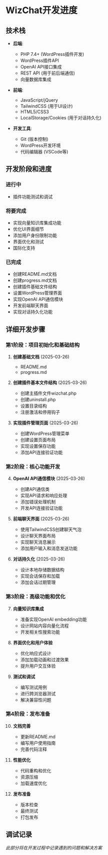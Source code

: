 # WizChat开发进度

## 技术栈

- **后端**:
  - PHP 7.4+ (WordPress插件开发)
  - WordPress插件API
  - OpenAI API接口集成
  - REST API (用于前后端通信)
  - 向量数据库集成

- **前端**:
  - JavaScript/jQuery
  - TailwindCSS (用于UI设计)
  - HTML5/CSS3
  - LocalStorage/Cookies (用于对话持久化)

- **开发工具**:
  - Git (版本控制)
  - WordPress开发环境
  - 代码编辑器 (VSCode等)

## 开发阶段和进度

### 进行中
- 插件功能测试和调试

### 将要完成
- 实现向量知识库集成功能
- 优化UI界面细节
- 添加用户身份限制功能
- 界面优化和测试
- 国际化支持

### 已完成
- 创建README.md文档
- 创建progress.md文档
- 创建插件基础文件结构
- 设置WordPress管理界面
- 实现OpenAI API通信模块
- 开发前端聊天界面
- 实现对话持久化功能

## 详细开发步骤

### 第1阶段：项目初始化和基础结构

1. **创建基础文档** (2025-03-26)
   - README.md
   - progress.md

2. **创建插件基本文件结构** (2025-03-26)
   - 创建主插件文件wizchat.php
   - 创建uninstall.php
   - 设置目录结构
   - 注册激活和停用钩子

3. **实现插件管理页面** (2025-03-26)
   - 创建WordPress管理菜单
   - 创建设置页面布局
   - 实现设置保存功能
   - 添加API连接验证功能

### 第2阶段：核心功能开发

4. **OpenAI API通信模块** (2025-03-26)
   - 创建API通信类
   - 实现API请求和响应处理
   - 添加错误处理机制
   - 开发API连接验证功能

5. **前端聊天界面** (2025-03-26)
   - 使用TailwindCSS创建聊天气泡
   - 设计聊天界面布局
   - 实现聊天消息展示
   - 添加用户输入和消息发送功能

6. **对话持久化** (2025-03-26)
   - 设计本地存储数据结构
   - 实现会话保存和加载
   - 添加会话过期管理

### 第3阶段：高级功能和优化

7. **向量知识库集成**
   - 准备实现OpenAI embedding功能
   - 设计网站内容向量化流程
   - 开发相关性搜索功能

8. **界面优化和用户体验**
   - 优化响应式设计
   - 添加加载动画和过渡效果
   - 提升用户交互体验

9. **测试和调试**
   - 编写测试用例
   - 进行跨浏览器测试
   - 解决兼容性问题

### 第4阶段：发布准备

10. **文档完善**
    - 更新README.md
    - 编写用户使用指南
    - 完善代码注释

11. **性能优化**
    - 代码重构和优化
    - 资源压缩
    - 加载速度优化

12. **发布准备**
    - 版本检查
    - 最终测试
    - 打包发布

## 调试记录

*此部分将在开发过程中记录遇到的问题和解决方案*
